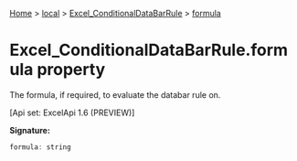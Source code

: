 [Home](./index) &gt; [local](local.md) &gt; [Excel\_ConditionalDataBarRule](local.excel_conditionaldatabarrule.md) &gt; [formula](local.excel_conditionaldatabarrule.formula.md)

# Excel\_ConditionalDataBarRule.formula property

The formula, if required, to evaluate the databar rule on. 

 \[Api set: ExcelApi 1.6 (PREVIEW)\]

**Signature:**
```javascript
formula: string
```

